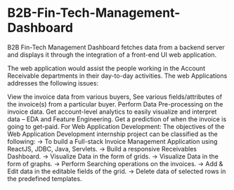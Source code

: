 # B2B-Fin-Tech-Management-Dashboard
B2B Fin-Tech Management Dashboard fetches data from a backend server and displays it through the integration of a front-end UI web application.

The web application would assist the people working in the Account Receivable departments in their day-to-day activities. The web Applications addresses the following issues:

View the invoice data from various buyers,
See various fields/attributes of the invoice(s) from a particular buyer.
Perform Data Pre-processing on the invoice data.
Get account-level analytics to easily visualize and interpret data – EDA and Feature Engineering.
Get a prediction of when the invoice is going to get-paid.
For Web Application Development: The objectives of the Web Application Development internship project can be classified as the following: -> To build a Full-stack Invoice Management Application using ReactJS, JDBC, Java, Servlets. -> Build a responsive Receivables Dashboard. -> Visualize Data in the form of grids. -> Visualize Data in the form of graphs. -> Perform Searching operations on the invoices. -> Add & Edit data in the editable fields of the grid. -> Delete data of selected rows in the predefined templates.
